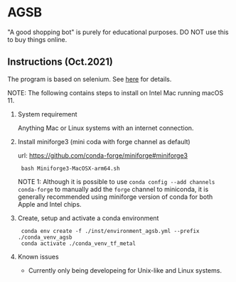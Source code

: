 # AGSB

"A good shopping bot" is purely for educational purposes. DO NOT use this to buy things online.

## Instructions (Oct.2021)

The program is based on selenium. See [here](https://pypi.org/project/selenium/) for details.

NOTE: The following contains steps to install on Intel Mac running macOS 11.

1. System requirement

    Anything Mac or Linux systems with an internet connection.

2. Install miniforge3 (mini coda with forge channel as default)

   url: <https://github.com/conda-forge/miniforge#miniforge3>

        bash Miniforge3-MacOSX-arm64.sh

   NOTE 1: Although it is possible to use `conda config --add channels conda-forge`  to manually add the `forge` channel to miniconda, it is generally recommended using miniforge version of conda for both Apple and Intel chips.

3. Create, setup and activate a conda environment

        conda env create -f ./inst/environment_agsb.yml --prefix ./conda_venv_agsb
        conda activate ./conda_venv_tf_metal

4. Known issues

    - Currently only being developeing for Unix-like and Linux systems.
